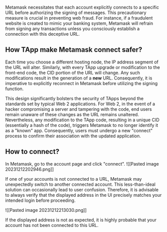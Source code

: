 Metamask necessitates that each account explicitly connects to a specific URL before authorizing the signing of messages. This precautionary measure is crucial in preventing web fraud. For instance, if a fraudulent website is created to mimic your banking system, Metamask will refrain from signing any transactions unless you consciously establish a connection with this deceptive URL.

## How TApp make Metamask connect safer?
  
Each time you choose a different hosting node, the IP address segment of the URL will alter. Similarly, with every TApp upgrade or modification to the front-end code, the CID portion of the URL will change. Any such modifications result in the generation of a **new** URL. Consequently, it is imperative to explicitly reconnect in Metamask before utilizing the signing function.

This design significantly bolsters the security of TApps beyond the standards set by typical Web 2 applications. For Web 2, in the event of a hacker compromising a server and tampering with the code, end users remain unaware of these changes as the URL remains unaltered. Nevertheless, any modification to the TApp code, resulting in a unique CID (essentially a hash of the code), triggers Metamask to no longer identify it as a "known" app. Consequently, users must undergo a new "connect" process to confirm their association with the updated application.

## How to connect?
In Metamask, go to the account page and click "connect".
![[Pasted image 20231212202946.png]]
  
If one of your accounts is not connected to a URL, Metamask may unexpectedly switch to another connected account. This less-than-ideal solution can occasionally lead to user confusion. Therefore, it is advisable to always verify that the displayed address in the UI precisely matches your intended login before proceeding.

![[Pasted image 20231212213030.png]]

If the displayed address is not as expected, it is highly probable that your account has not been connected to this URL.
